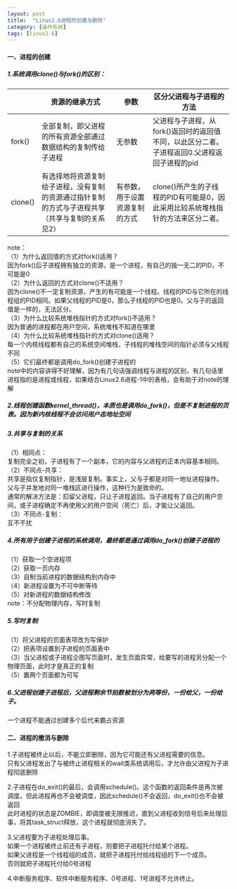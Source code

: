 ```yaml
---
layout: post
title:  "Linux2.6进程的创建与删除"
category: [操作系统]
tags: [linux2.6]
---
```


#### 一、进程的创建
##### 1.系统调用clone()与fork()的区别：

| 	|资源的继承方式	|参数	|区分父进程与子进程的方法|
|---|---|---|---|
|fork()	|全部复制，即父进程的所有资源全部通过数据结构的复制传给子进程	|无参数	|父进程与子进程，从fork()返回时的返回值不同，以此区分二者。子进程返回0.父进程返回子进程的pid|
|clone()	|有选择地将资源复制给子进程，没有复制的资源通过指针复制的方式与子进程共享（共享与复制的关系见2）|	有参数，用于设置资源复制的方式|	clone()所产生的子线程的PID有可能是0，因此采用比较系统堆栈指针的方法来区分二者。 |

note：  
（1）为什么返回值的方式对fork()适用？  
因为fork()后子进程拥有独立的资源，是一个进程，有自己的独一无二的PID，不可能是0  
（2）为什么返回的方式对clone()不适用？  
因为clone()不一定复制资源，产生的有可能是一个线程。线程的PID与它所在的线程组的PID相同。如果父线程的PID是0，那么子线程的PID也是0。父与子的返回值是一样的，无法区分。  
（3）为什么比较系统堆栈指针的方式对fork()不适用？  
因为普通的进程都在用户空间，系统堆栈不知道在哪里  
（4）为什么比较系统堆栈指针的方式对clone()适用？  
每一个内核线程都有自己的系统空间堆栈，子线程的堆栈空间的指针必须与父线程不同  
（5）它们最终都是调用do_fork()创建子进程的  
note中的内容讲得不好理解，因为有几句话强调线程与进程的区别，有几句话里进程指的是进程或线程，如果结合Linux2.6进程-1中的表格，会有助于对note的理解  

##### 2.线程创建函数kernel_thread()，本质也是调用do_fork()，但是不复制进程的页表。因为新内核线程不会访问用户态地址空间

##### 3.共享与复制的关系
（1）相同点：  
复制完全之初，子进程有了一个副本，它的内容与父进程的正本内容基本相同。  
（2）不同点-共享：  
共享是指仅复制指针，是浅层复制。事实上，父与子都是对同一地址进程操作。  
父与子并发地对同一堆栈区进行操作，这种行为是致命的。  
通常的解决方法是：扣留父进程，只让子进程返回。当子进程有了自己的用户空间，或子进程确定不再使用父的用户空间（死亡）后，才能让父返回。  
（3）不同点-复制：  
互不干扰  

##### 4.所有用于创建子进程的系统调用，最终都是通过调用do_fork()创建子进程的  
（1）获取一个空进程项  
（2）获取一页内存  
（3）自制当前进程的数据结构到内存中  
（4）新进程设置为不可中断等待    
（5）对新进程的数据结构修改  
note：不分配物理内存，写时复制  

##### 5.写时复制
（1）将父进程的页面表项改为写保护  
（2）把表项设置到子进程的页面表中  
（3）当父进程或子进程企图写页面时，发生页面异常，给要写的进程另分配一个物理页面，此时才是真正的复制  
（5）置两个页面都为可写  

##### 6.父进程创建子进程后，父进程剩余节拍数被划分为两等份，一份给父，一份给子。
一个进程不能通过创建多个后代来霸占资源

#### 二、进程的撤消与删除
1.子进程被终止以后，不能立即删除，因为它可能还有父进程需要的信息。  
只有父进程发出了与被终止进程相关的wait类系统调用后，才允许由父进程为子进程彻底删除  

2.子进程在do_exit()的最后，会调用schedule()。这个函数的返回条件是再次被调度。但此进程再也不会被调度，因此schedule()不会返回，do_exit()也不会被返回  
此时进程的状态是ZOMBIE，即调度被无限推迟，直到父进程收到信号后来处理后事，将其task_struct释放，这个进程就彻底消失了。  

3.父进程要为子进程处理后事。  
如果一个进程被终止前还有子进程，则要把子进程托付给某个进程。  
如果父进程是一个线程组的成员，就把子进程托付给线程组的下一个成员。  
否则就把子进程托付给0号进程  

4.中断服务程序、软件中断服务程序、0号进程、1号进程不允许终止。  
